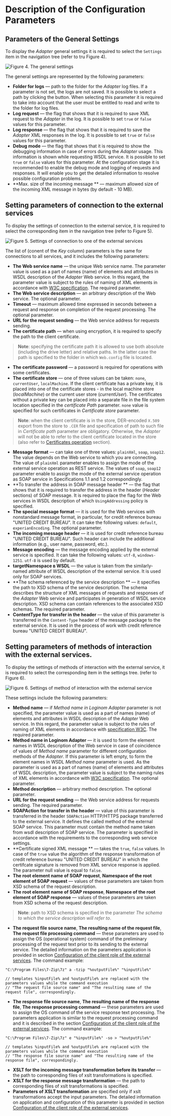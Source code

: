 # Description of the Configuration Parameters

## Parameters of the General Settings

To display the *Adapter* general settings it is required to select the `Settings` item in the navigation tree (refer to tru Figure 4).

![Figure 4. The general settings](./images/general_settings.png)

The general settings are represented by the following parameters:

* **Folder for logs** — path to the folder for the *Adapter* log files. If a parameter is not set, the logs are not saved. It is possible to select a path by clicking the button. When selecting this parameter it is required to take into account that the user must be entitled to read and write to the folder for log files.
* **Log request** — the flag that shows that it is required to save XML request to the *Adapter* in the log. It is possible to set `true` or `false` values for this parameter.
* **Log response** — the flag that shows that it is required to save the *Adapter* XML responses in the log. It is possible to set `true` or `false` values for this parameter.
* **Debug mode** — the flag that shows that it is required to show the debugging information in case of errors during the *Adapter* usage. This information is shown while requesting WSDL service. It is possible to set `true` or `false` values for this parameter. At the configuration stage it is recommended to enable the debug mode and logging of requests and responses. It will enable you to get the detailed information to resolve possible configuration problems.
* **Max. size of the incoming message ** — maximum allowed size of the incoming XML message in bytes (by default - 10 MB).

## Setting parameters of connection to the external services

To display the settings of connection to the external service, it is required to select the corresponding item in the navigation tree (refer to  Figure 5).

![Figure 5. Settings of connection to one of the external services](./images/connection_settings.png)

The list of (conent of the *Key* column) parameters is the same for connections to all services, and it includes the following parameters:

* **The Web service name** — the unique Web service name. The parameter value is used as a part of names (name) of elements and attributes in WSDL description of the *Adapter* Web service. In this regard, the parameter value is subject to the rules of naming of XML elements in accordance with [W3C specification](https://www.w3.org/TR/2008/REC-xml-20081126/#NT-Name). The required parameter.
* **The Web service description** — an arbitrary description of the Web service. The optional parameter.
* **Timeout** — maximum allowed time expressed in seconds between a request and response on completion of the request processing. The optional parameter.
* **URL for the request sending** — the Web service address for requests sending.
* **The certificate path** — when using encryption, it is required to specify the path to the client certificate.

> **Note**: specifying the certificate path it is allowed to use both absolute (including the drive letter) and relative paths. In the latter case the path is specified to the folder in which `Web.config` file is located.

* **The certificate password** — a password is required for operations with some certificates.
* **The certificate store** — one of three values can be taken: `none`, `currentUser`, `localMachine`. If the client certificate has a private key, it is placed into one of the certificate stores - in the local machine store (*localMachine*) or the current user store (*currentUser*). The certificates without a private key can be placed into a separate file in the file system location specified in the *certificate Path* parameter. `none` value is specified for such certificates in *Certificate store* parameter.

> **Note**: when the client certificate is in the store, DER-encoded `X.509` export from the store to `.CER` file and specification of path to such file in *Certificate path* parameter are obligatory. Otherwise, the *Adapter* will not be able to refer to the client certificate located in the store (also refer to   [Certificates operation](./work-with-certificates.md) section).

* **Message format** — can take one of three values: `plainXml`, `soap`, `soap12`. The value depends on the Web service to which you are connecting. The value of `plainXml` parameter enables to assign the mode of the external service operation as REST service. The values of `soap`, `soap12` parameter enable to assign the mode of the external service operation as SOAP service in Specifications 1.1 and 1.2 correspondingly.
* **To transfer the address in SOAP message header ** — the flag that shows that it is required to transfer the address in the header (*Header* sections) of SOAP message. It is required to place the flag for the Web services in WSDL description of which `UsingAddressing` policy is specified.
* **The special message format** — it is used for the Web services with nonstandard message format, in particular, for credit reference bureau "UNITED CREDIT BUREAU". It can take the following values: `default`, `experianEncoding`. The optional parameter.
* **The incoming message header** — it is used for credit reference bureau "UNITED CREDIT BUREAU". Such header can include the additional information (e.g., user name, password, etc.).
* **Message encoding** — the message encoding applied by the external service is specified. It can take the following values: `utf-8`, `windows-1251`.  `utf-8` is used by default.
* **targetNamespace в WSDL** — the value is taken from the similarly-named attribute of WSDL description of the external service. It is used only for SOAP services.
* **The schema referenced by the service description ** — it specifies the path to XSD schema of the service description. The schema describes the structure of XML messages of requests and responses of the *Adapter* Web service and participates in generation of WSDL service description. XSD schema can contain references to the associated XSD schemas. The required parameter.
* **ContentType for transfer in the header** — the value of this parameter is transferred in the `Content-Type` header of the message package to the external service. It is used in the process of work with credit reference bureau "UNITED CREDIT BUREAU".

## Setting parameters of methods of interaction with the external services.

To display the settings of methods of interaction with the external service, it is required to select the corresponding item in the settings tree. (refer to  Figure 6).

![Figure 6. Settings of method of interaction with the external service](./images/method-settings.png)

These settings include the following parameters:

* **Method name** — if *Method name in Loginom Adapter* parameter is not specified, the parameter value is used as a part of names (name) of elements and attributes in WSDL description of the *Adapter* Web service.  In this regard, the parameter value is subject to the rules of naming of XML elements in accordance with [specification W3C](https://www.w3.org/TR/2008/REC-xml-20081126/#NT-Name). The required parameter.
* **Method name in Loginom Adapter** — it is used to form the element names in WSDL description of the Web service in case of coincidence of values of *Method name* parameter for different configuration methods of the *Adapter*. If this parameter is left empty, to form the element names in WSDL *Method name* parameter is used. As the parameter is used as a part of names (name) of elements and attributes of WSDL description, the parameter value is subject to the naming rules of XML elements in accordance with [W3C specification](https://www.w3.org/TR/2008/REC-xml-20081126/#NT-Name). The optional parameter.
* **Method description** — arbitrary method description. The optional parameter.
* **URL for the request sending** — the Web service address for requests sending. The required parameter.
* **SOAPAction for transfer in the header** — value of this parameter is transferred in the header `SOAPAction` HTTP/HTTPS package transferred to the external service. It defines the called method of the external SOAP service. This parameter must contain the method name taken from wsdl description of SOAP service. The parameter is specified in accordance with the requirements to the corresponding web service settings.
* **Certificate signed XML message ** — takes the `true`, `false` values. In case of the `true` value the algorithm of the response transformation of credit reference bureau "UNITED CREDIT BUREAU" in which the certifcate signature is removed from XML service response is applied. The parameter null value is equal to `false`.
* **The root element name of SOAP request**, **Namespace of the root element of SOAP request** — values of these parameters are taken from XSD schema of the request description.
* **The root element name of SOAP response**, **Namespace of the root element of SOAP response** — values of these parameters are taken from XSD schema of the request description.

> **Note**: path to XSD schema is specified in the parameter *The schema to which the service description will refer to*.

* **The request file source name**, **The resulting name of the request file**, **The request file processing command** — these parameters are used to assign the OS (operational system) command of the preliminary processing of the request text prior to its sending to the external service.  The detailed information on the parameters application is provided in section [Configuration of the client role of the external services](./tuning-principles.md#nastroyka-roli-klienta-vneshnikh-servisov). The command example:

```
"C:\Program Files\7-Zip\7z" a -tzip "%outputFile%" "%inputFile%"

// templates %inputFile% and %outputFile% are replaced with the parameters values while the command execution
// "The request file source name" and "The resulting name of the request file", correspondingly.
```

* **The response file source name**, **The resulting name of the response file**, **The response processing command** — these parameters are used to assign the OS command of the service response text processing. The parameters application is similar to the request processing command and it is described in the section [Configuration of the client role of the external services](./tuning-principles.md#nastroyka-roli-klienta-vneshnikh-servisov). The command example:

```
"C:\Program Files\7-Zip\7z" e "%inputFile%" -so > "%outputFile%"

// templates %inputFile% and %outputFile% are replaced with the parameters values while the command execution
// "The response file source name" and "The resulting name of the response file", correspondingly.
```

* **XSLT for the incoming message transformation before its transfer** — the path to corresponding files of xslt transformations is specified.
* **XSLT for the response message transformation** — the path to corresponding files of xslt transformations is specified.
* **Parameters of XSLT transformation** are specified only if xslt transformations accept the input parameters. The detailed information on application and configuration of this parameter is provided in section [Configuration of the client role of the external services](./tuning-principles.md#nastroyka-roli-klienta-vneshnikh-servisov).
